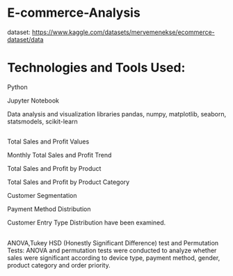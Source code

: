 # E-commerce-Analysis


dataset: https://www.kaggle.com/datasets/mervemenekse/ecommerce-dataset/data

# Technologies and Tools Used:

Python

Jupyter Notebook

Data analysis and visualization libraries  pandas, numpy, matplotlib, seaborn, statsmodels, scikit-learn



##

Total Sales and Profit Values

Monthly Total Sales and Profit Trend

Total Sales and Profit by Product

Total Sales and Profit by Product Category

Customer Segmentation

Payment Method Distribution

Customer Entry Type Distribution have been examined.

##
ANOVA,Tukey HSD (Honestly Significant Difference) test and Permutation Tests: 
ANOVA and permutation tests were conducted to analyze whether sales were significant according to device type, payment method, gender, product category and order priority.

